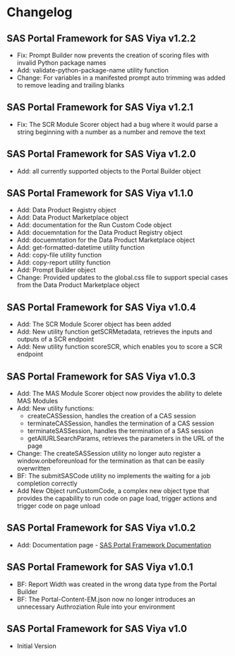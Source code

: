 # Changelog

## SAS Portal Framework for SAS Viya v1.2.2

- Fix: Prompt Builder now prevents the creation of scoring files with invalid Python package names
- Add: validate-python-package-name utility function
- Change: For variables in a manifested prompt auto trimming was added to remove leading and trailing blanks

## SAS Portal Framework for SAS Viya v1.2.1

- Fix: The SCR Module Scorer object had a bug where it would parse a string beginning with a number as a number and remove the text

## SAS Portal Framework for SAS Viya v1.2.0

- Add: all currently supported objects to the Portal Builder object

## SAS Portal Framework for SAS Viya v1.1.0

- Add: Data Product Registry object
- Add: Data Product Marketplace object
- Add: documentation for the Run Custom Code object
- Add: docuemntation for the Data Product Registry object
- Add: docuemntation for the Data Product Marketplace object
- Add: get-formatted-datetime utility function
- Add: copy-file utility function
- Add: copy-report utility function
- Add: Prompt Builder object
- Change: Provided updates to the global.css file to support special cases from the Data Product Marketplace object

## SAS Portal Framework for SAS Viya v1.0.4

- Add: The SCR Module Scorer object has been added
- Add: New utility function getSCRMetadata, retrieves the inputs and outputs of a SCR endpoint
- Add: New utility function scoreSCR, which enables you to score a SCR endpoint

## SAS Portal Framework for SAS Viya v1.0.3

- Add: The MAS Module Scorer object now provides the ability to delete MAS Modules
- Add: New utility functions:
    - createCASSession, handles the creation of a CAS session
    - terminateCASSession, handles the termination of a CAS session
    - terminateSASSession, handles the termination of a SAS session
    - getAllURLSearchParams, retrieves the parameters in the URL of the page
- Change: The createSASSession utility no longer auto register a window.onbeforeunload for the termination as that can be easily overwritten
- BF: The submitSASCode utility no implements the waiting for a job completion correctly
- Add New Object runCustomCode, a complex new object type that provides the capability to run code on page load, trigger actions and trigger code on page unload

## SAS Portal Framework for SAS Viya v1.0.2

- Add: Documentation page - [SAS Portal Framework Documentation](https://sassoftware.github.io/sas-portal-framework-for-sas-viya/)

## SAS Portal Framework for SAS Viya v1.0.1

- BF: Report Width was created in the wrong data type from the Portal Builder
- BF: The Portal-Content-EM.json now no longer introduces an unnecessary Authroziation Rule into your environment

## SAS Portal Framework for SAS Viya v1.0

-   Initial Version
